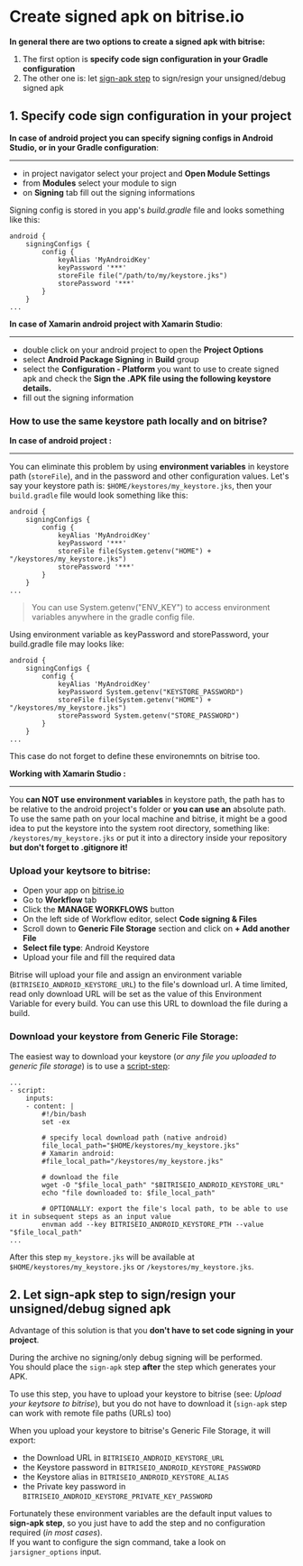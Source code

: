 # Create signed apk on bitrise.io

__In general there are two options to create a signed apk with bitrise:__

1. The first option is __specify code sign configuration in your Gradle configuration__
2. The other one is: let [sign-apk step](https://github.com/bitrise-steplib/steps-sign-apk) to sign/resign your unsigned/debug signed apk

## 1. Specify code sign configuration in your project

__In case of android project you can specify signing configs in Android Studio, or in your Gradle configuration__:

---

- in project navigator select your project and __Open Module Settings__
- from __Modules__ select your module to sign  
- on __Signing__ tab fill out the signing informations

Signing config is stored in you app's *build.gradle* file and looks something like this:

```
android {
    signingConfigs {
        config {
            keyAlias 'MyAndroidKey'
            keyPassword '***'
            storeFile file("/path/to/my/keystore.jks")
            storePassword '***'
        }
    }
...
```

__In case of Xamarin android project with Xamarin Studio__:

---

- double click on your android project to open the __Project Options__
- select __Android Package Signing__ in __Build__ group
- select the __Configuration - Platform__ you want to use to create signed apk and check the __Sign the .APK file using the following keystore details.__
- fill out the signing information

### How to use the same keystore path locally and on bitrise?

__In case of android project :__ 

---

You can eliminate this problem by using __environment variables__ in keystore path (`storeFile`), and in the password and other configuration values. Let's say your keystore path is: `$HOME/keystores/my_keystore.jks`, then your `build.gradle` file would look something like this:

```
android {
    signingConfigs {
        config {
            keyAlias 'MyAndroidKey'
            keyPassword '***'
            storeFile file(System.getenv("HOME") + "/keystores/my_keystore.jks")
            storePassword '***'
        }
    }
...
```

> You can use System.getenv("ENV_KEY") to access environment variables anywhere in the gradle config file.

Using environment variable as keyPassword and storePassword, your build.gradle file may looks like:

```
android {
    signingConfigs {
        config {
            keyAlias 'MyAndroidKey'
            keyPassword System.getenv("KEYSTORE_PASSWORD")
            storeFile file(System.getenv("HOME") + "/keystores/my_keystore.jks")
            storePassword System.getenv("STORE_PASSWORD")
        }
    }
...
```

This case do not forget to define these environemnts on bitrise too. 

__Working with Xamarin Studio :__ 

---

You __can NOT use environment variables__ in keystore path, the path has to be relative to the android project's folder or __you can use an__ absolute path. To use the same path on your local machine and bitrise, it might be a good idea to put the keystore into the system root directory, something like: `/keystores/my_keystore.jks` or put it into a directory inside your repository __but don't forget to .gitignore it!__

### Upload your keytsore to bitrise:

- Open your app on [bitrise.io](https://www.bitrise.io)
- Go to __Workflow__ tab
- Click the __MANAGE WORKFLOWS__ button
- On the left side of Workflow editor, select __Code signing & Files__
- Scroll down to __Generic File Storage__ section and click on __+ Add another File__
- __Select file type__: Android Keystore
- Upload your file and fill the required data

Bitrise will upload your file and assign an environment variable (`BITRISEIO_ANDROID_KEYSTORE_URL`) to the file's download url. A time limited, read only download URL will be set as the value of this Environment Variable for every build. You can use this URL to download the file during a build.

### Download your keystore from Generic File Storage:

The easiest way to download your keystore (*or any file you uploaded to generic file storage*) is to use a [script-step](https://github.com/bitrise-io/steps-script):

```
...
- script:
    inputs:
    - content: |
        #!/bin/bash
        set -ex

        # specify local download path (native android)
        file_local_path="$HOME/keystores/my_keystore.jks"
        # Xamarin android:
        #file_local_path="/keystores/my_keystore.jks"

        # download the file
        wget -O "$file_local_path" "$BITRISEIO_ANDROID_KEYSTORE_URL"
        echo "file downloaded to: $file_local_path"

        # OPTIONALLY: export the file's local path, to be able to use it in subsequent steps as an input value
        envman add --key BITRISEIO_ANDROID_KEYSTORE_PTH --value "$file_local_path"
...
```

After this step `my_keystore.jks` will be available at `$HOME/keystores/my_keystore.jks` or `/keystores/my_keystore.jks`.


## 2. Let sign-apk step to sign/resign your unsigned/debug signed apk

Advantage of this solution is that you __don't have to set code signing in your project__.  

During the archive no signing/only debug signing will be performed.  
You should place the `sign-apk` step __after__ the step which generates your APK.

To use this step, you have to upload your keystore to bitrise (see: *Upload your keytsore to bitrise*), but you do not have to download it (`sign-apk` step can work with remote file paths (URLs) too)

When you upload your keystore to bitrise's Generic File Storage, it will export:

- the Download URL in `BITRISEIO_ANDROID_KEYSTORE_URL`
- the Keystore password in `BITRISEIO_ANDROID_KEYSTORE_PASSWORD`
- the Keystore alias in `BITRISEIO_ANDROID_KEYSTORE_ALIAS`
- the Private key password in `BITRISEIO_ANDROID_KEYSTORE_PRIVATE_KEY_PASSWORD`

Fortunately these environment variables are the default input values to __sign-apk step__, so you just have to add the step and no configuration required (*in most cases*).  
If you want to configure the sign command, take a look on `jarsigner_options` input.
